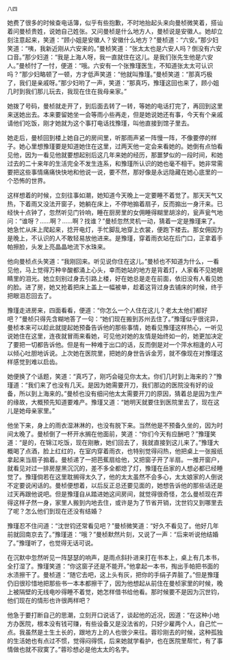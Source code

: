     八四 

   她费了很多的时候查电话簿，似乎有些抱歉，不时地抬起头来向曼桢微笑着，搭讪着问曼桢贵姓，说她自己姓张。又问曼桢是什么地方人，曼桢说是安徽人。她却立刻注意起来，笑道：“顾小姐是安徽人？安徽什么地方？”曼桢道：“六安。”那少妇笑道：“咦，我新近刚从六安来的。”曼桢笑道：“张太太也是六安人吗？倒没有六安口音。”那少妇道：“我是上海人呀，我一直就住在这儿。是我们张先生他是六安人。”曼桢忖了一忖，便道：“哦。六安有一个张豫瑾医生，不知道张太太可认识吗？”那少妇略顿了一顿，方才低声笑道：“他就叫豫瑾。”曼桢笑道：“那真巧极了，我们是亲戚呀。”那少妇哟了一声，笑道：“那真巧，豫瑾这回也来了，顾小姐几时到我们那儿玩去，我现在住在我母亲家。”

   她拨了号码，曼桢就走开了，到后面去转了一转，等她的电话打完了，再回到这里来送她出去。本来要留她坐一会等雨小些再走，但是她说她还有事，今天有个亲戚请他们吃饭，刚才她就为这个事打电话找豫瑾，叫他直接到馆子里去。

   她走后，曼桢回到楼上她自己的房间里，听那雨声紧一阵慢一阵，不像要停的样子。她心里想豫瑾要是知道她住在这里，过两天他一定会来看她的。她倒有点怕看见他，因为一看见他就要想起别后这几年来她的经历，那噩梦似的一段时间，和她过去的二十来年的生活完全不发生连系，和豫瑾所认识的她也毫不相干。她非常需要把这些事情痛痛快快地和他说一说，要不然，那好像是永远隐藏在她心底里的一个恐怖的世界。

   这样想着的时候，立刻往事如潮，她知道今天晚上一定要睡不着觉了。那天天气又热，下着雨又没法开窗子，她躺在床上，不停地搧着扇子，反而搧出一身汗来。已经快十点钟了，忽然听见门铃响，睡在厨房里的女佣睡得糊里胡涂的，瓮声瓮气地问：“谁呀？……啊？……啊？找谁？”曼桢忽然灵机一动，猜着一定是豫瑾来了。她急忙从床上爬起来，捻开电灯，手忙脚乱地穿上衣裳，便跑下楼去。那女佣因为是晚上，不认识的人不敢轻易放他进来。是豫瑾，穿着雨衣站在后门口，正拿着手帕擦脸，头发上亮晶晶地流下水珠来。

   他向曼桢点头笑道：“我刚回来。听见说你住在这儿。”曼桢也不知道为什么，一看见他，马上觉得万种辛酸都涌上心头，幸而她站的地方是背着灯，人家看不见她眼睛里的泪光。她立刻别过身去引路上楼，好在她总是走在前面，依旧没有人看见她的脸。进了房，她又抢着把床上盖上一幅被单，趁着这背过身去铺床的时候，终于把眼泪忍回去了。

   豫瑾走进房来，四面看看，便道：“你怎么一个人住在这儿？老太太他们都好吧？”曼桢只得先含糊地答了一句：“她们现在搬到苏州去住了。”豫瑾似乎很诧异，曼桢本来可以趁此就提起她预备告诉他的那些事情，她看见豫瑾这样热心，一听见说她住在这里，连夜就冒雨来看她，可见他对她的友情是始终如一的，她更加决定了要把一切都告诉他。但是有一种难于出口的话，反而倒是对一个萍水相逢的人可以倾心吐胆地诉说。上次她在医院里，把她的身世告诉金芳，就不像现在对豫瑾这样感觉到难以启齿。

   她便换了个话题，笑道：“真巧了，刚巧会碰见你太太。你们几时到上海来的？”豫瑾道：“我们来了也没有几天。是因为她需要开刀，我们那边的医院没有好的设备，所以到上海来的。”曼桢也没有细问他太太需要开刀的原因，猜着总是因为生产的缘故，大概预先知道要难产。豫瑾又道：“她明天就要住到医院里去了，现在这儿是她母亲家里。”

   他坐下来，身上的雨衣湿淋淋的，也没有脱下来。当然他是不预备久坐的，因为时间太晚了。曼桢倒了一杯开水搁在他面前，笑道：“你们今天有应酬吧？”豫瑾笑道：“是的，在锦江吃饭，现在刚散，她们回去了，我就直接到这儿来了。”豫瑾大概喝了点酒，脸上红红的，在室内穿着雨衣，也特别觉得闷热，他把桌上一张报纸拿起来当扇子搧着。曼桢递了一把芭蕉扇给他，又把窗子开了半扇。一推开窗户，就看见对过一排房屋黑沉沉的，差不多全都熄了灯，豫瑾在岳家的人想必都已经睡觉了。豫瑾倘若在这里耽搁得太久了，他的太太虽然不会多心，太太娘家的人倒说不定要说闲话的。曼桢便想着，以后反正总还要见面的，她想告诉他的那些话还是过天再跟他说吧。但是豫瑾自从踏进她这间房间，就觉得很奇怪，怎么曼桢现在弄得这样孑然一身，家里人搬到内地去住，或许是为了节省开销，沈世钧又到哪里去了呢？怎么他们到现在还没有结婚？

   豫瑾忍不住问道：“沈世钧还常看见吧？”曼桢微笑道：“好久不看见了。他好几年前就回南京去了。”豫瑾道：“哦？”曼桢默然片刻，又说了一声：“后来听说他结婚了。”豫瑾听了，也觉得无话可说。

   在沉默中忽然听见一阵瑟瑟的响声，是雨点斜扑进来打在书本上，桌上有几本书，全打湿了。豫瑾笑道：“你这窗子还是不能开。”他拿起一本书，掏出手帕把书面的水渍擦干了。曼桢道：“随它去吧，这上头有灰，把你的手绢子弄脏了。”但是豫瑾仍旧很珍惜地把那些书一本本都擦干了，因为他想起从前住在曼桢家里的时候，晚上被隔壁的无线电吵得睡不着觉，她怎样借书给他看。那时候要不是因为沉世钧，他们现在的情形也许很两样吧？

   他急于要打断自己的思潮，立刻开口说话了，谈起他的近况，因道：“在这种小地方办医院，根本没有钱可赚，有些设备又是没法省的，只好少雇两个人，自己忙一点。我虽然是土生土长的，跟地方上的人也很少来往。蓉珍刚去的时候，这种孤独的生活她也有点过不惯，觉得闷得慌，后来她就学看护，也在医院里帮忙，有了事情做也就不寂寞了。”蓉珍想必是他太太的名字。

